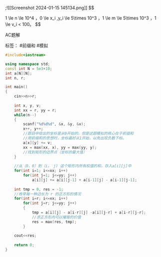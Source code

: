 ;![[Screenshot 2024-01-15 145134.png]]
$$

1 \le n \le 10^4 ，0 \le x_i ,y_i \le 5\times 10^3 ，1 \le m \le 5\times 10^3 ，1 \le v_i < 100。
$$

AC题解

标签： #前缀和 #模拟


```C++
#include<iostream>

using namespace std;
const int N = 5e3+10;
int a[N][N];
int n, r;

int main()
{
    cin>>n>>r;
    
    int x, y, v;
    int xx = r, yy = r;
    while(n--)
    {
        scanf("%d%d%d", &x, &y, &v);
        x++, y++;
        //题目中给出的坐标是从0开始的，但是这题模拟的核心在于前缀和
        //用前缀和的思想时，坐标最好从1开始，以免出现负数下标。
        a[x][y] += v;
        xx = max(xx, x), yy = max(yy, y);
        //找到矩形的边界点（坐标的最大值）
    }
	
	//从（0，0）到（i， j) 这个矩形内所有权值的和，存入a[i][j]中
    for(int i=1; i<=xx; i++)
        for(int j=1; j<=yy; j++)
            a[i][j] += a[i][j-1] + a[i-1][j] - a[i-1][j-1];
    
    int tmp = 0, res = -1;
    //枚举每一种边长为 r 的正方形的情况
    for(int i=r; i<=xx; i++)
        for(int j=r; j<=yy; j++)
        {
            tmp = a[i][j] - a[i-r][j] -a[i][j-r] + a[i-r][j-r];
            //求正方形内可以摧毁的价值
            res = max(res, tmp);
        }
    
    cout<<res;
    
    return 0;
}
```

